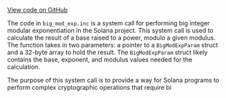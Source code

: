 [View code on GitHub](https://github.com/solana-labs/solana/blob/master/sdk/sbf/c/inc/sol/inc/big_mod_exp.inc)

The code in `big_mod_exp.inc` is a system call for performing big integer modular exponentiation in the Solana project. This system call is used to calculate the result of a base raised to a power, modulo a given modulus. The function takes in two parameters: a pointer to a `BigModExpParam` struct and a 32-byte array to hold the result. The `BigModExpParam` struct likely contains the base, exponent, and modulus values needed for the calculation.

The purpose of this system call is to provide a way for Solana programs to perform complex cryptographic operations that require bi
